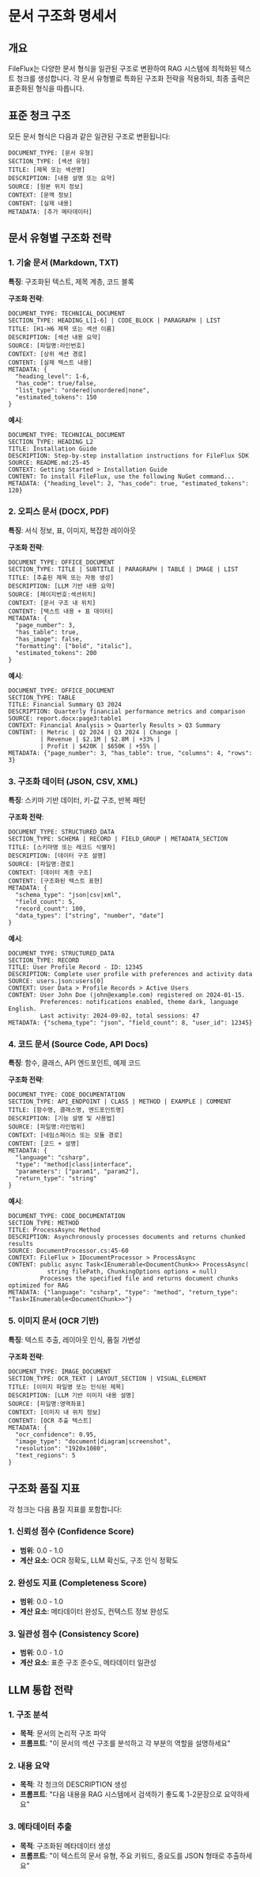 # 문서 구조화 명세서

## 개요

FileFlux는 다양한 문서 형식을 일관된 구조로 변환하여 RAG 시스템에 최적화된 텍스트 청크를 생성합니다. 각 문서 유형별로 특화된 구조화 전략을 적용하되, 최종 출력은 표준화된 형식을 따릅니다.

## 표준 청크 구조

모든 문서 형식은 다음과 같은 일관된 구조로 변환됩니다:

```
DOCUMENT_TYPE: [문서 유형]
SECTION_TYPE: [섹션 유형]
TITLE: [제목 또는 섹션명]
DESCRIPTION: [내용 설명 또는 요약]
SOURCE: [원본 위치 정보]
CONTEXT: [문맥 정보]
CONTENT: [실제 내용]
METADATA: [추가 메타데이터]
```

## 문서 유형별 구조화 전략

### 1. 기술 문서 (Markdown, TXT)

**특징**: 구조화된 텍스트, 제목 계층, 코드 블록

**구조화 전략**:
```
DOCUMENT_TYPE: TECHNICAL_DOCUMENT
SECTION_TYPE: HEADING_L[1-6] | CODE_BLOCK | PARAGRAPH | LIST
TITLE: [H1-H6 제목 또는 섹션 이름]
DESCRIPTION: [섹션 내용 요약]
SOURCE: [파일명:라인번호]
CONTEXT: [상위 섹션 경로]
CONTENT: [실제 텍스트 내용]
METADATA: {
  "heading_level": 1-6,
  "has_code": true/false,
  "list_type": "ordered|unordered|none",
  "estimated_tokens": 150
}
```

**예시**:
```
DOCUMENT_TYPE: TECHNICAL_DOCUMENT
SECTION_TYPE: HEADING_L2
TITLE: Installation Guide
DESCRIPTION: Step-by-step installation instructions for FileFlux SDK
SOURCE: README.md:25-45
CONTEXT: Getting Started > Installation Guide
CONTENT: To install FileFlux, use the following NuGet command...
METADATA: {"heading_level": 2, "has_code": true, "estimated_tokens": 120}
```

### 2. 오피스 문서 (DOCX, PDF)

**특징**: 서식 정보, 표, 이미지, 복잡한 레이아웃

**구조화 전략**:
```
DOCUMENT_TYPE: OFFICE_DOCUMENT
SECTION_TYPE: TITLE | SUBTITLE | PARAGRAPH | TABLE | IMAGE | LIST
TITLE: [추출된 제목 또는 자동 생성]
DESCRIPTION: [LLM 기반 내용 요약]
SOURCE: [페이지번호:섹션위치]
CONTEXT: [문서 구조 내 위치]
CONTENT: [텍스트 내용 + 표 데이터]
METADATA: {
  "page_number": 3,
  "has_table": true,
  "has_image": false,
  "formatting": ["bold", "italic"],
  "estimated_tokens": 200
}
```

**예시**:
```
DOCUMENT_TYPE: OFFICE_DOCUMENT
SECTION_TYPE: TABLE
TITLE: Financial Summary Q3 2024
DESCRIPTION: Quarterly financial performance metrics and comparison
SOURCE: report.docx:page3:table1
CONTEXT: Financial Analysis > Quarterly Results > Q3 Summary
CONTENT: | Metric | Q2 2024 | Q3 2024 | Change |
         | Revenue | $2.1M | $2.8M | +33% |
         | Profit | $420K | $650K | +55% |
METADATA: {"page_number": 3, "has_table": true, "columns": 4, "rows": 3}
```

### 3. 구조화 데이터 (JSON, CSV, XML)

**특징**: 스키마 기반 데이터, 키-값 구조, 반복 패턴

**구조화 전략**:
```
DOCUMENT_TYPE: STRUCTURED_DATA
SECTION_TYPE: SCHEMA | RECORD | FIELD_GROUP | METADATA_SECTION
TITLE: [스키마명 또는 레코드 식별자]
DESCRIPTION: [데이터 구조 설명]
SOURCE: [파일명:경로]
CONTEXT: [데이터 계층 구조]
CONTENT: [구조화된 텍스트 표현]
METADATA: {
  "schema_type": "json|csv|xml",
  "field_count": 5,
  "record_count": 100,
  "data_types": ["string", "number", "date"]
}
```

**예시**:
```
DOCUMENT_TYPE: STRUCTURED_DATA
SECTION_TYPE: RECORD
TITLE: User Profile Record - ID: 12345
DESCRIPTION: Complete user profile with preferences and activity data
SOURCE: users.json:users[0]
CONTEXT: User Data > Profile Records > Active Users
CONTENT: User John Doe (john@example.com) registered on 2024-01-15. 
         Preferences: notifications enabled, theme dark, language English.
         Last activity: 2024-09-02, total sessions: 47
METADATA: {"schema_type": "json", "field_count": 8, "user_id": 12345}
```

### 4. 코드 문서 (Source Code, API Docs)

**특징**: 함수, 클래스, API 엔드포인트, 예제 코드

**구조화 전략**:
```
DOCUMENT_TYPE: CODE_DOCUMENTATION
SECTION_TYPE: API_ENDPOINT | CLASS | METHOD | EXAMPLE | COMMENT
TITLE: [함수명, 클래스명, 엔드포인트명]
DESCRIPTION: [기능 설명 및 사용법]
SOURCE: [파일명:라인범위]
CONTEXT: [네임스페이스 또는 모듈 경로]
CONTENT: [코드 + 설명]
METADATA: {
  "language": "csharp",
  "type": "method|class|interface",
  "parameters": ["param1", "param2"],
  "return_type": "string"
}
```

**예시**:
```
DOCUMENT_TYPE: CODE_DOCUMENTATION  
SECTION_TYPE: METHOD
TITLE: ProcessAsync Method
DESCRIPTION: Asynchronously processes documents and returns chunked results
SOURCE: DocumentProcessor.cs:45-60
CONTEXT: FileFlux > IDocumentProcessor > ProcessAsync
CONTENT: public async Task<IEnumerable<DocumentChunk>> ProcessAsync(
           string filePath, ChunkingOptions options = null) 
         Processes the specified file and returns document chunks optimized for RAG
METADATA: {"language": "csharp", "type": "method", "return_type": "Task<IEnumerable<DocumentChunk>>"}
```

### 5. 이미지 문서 (OCR 기반)

**특징**: 텍스트 추출, 레이아웃 인식, 품질 가변성

**구조화 전략**:
```
DOCUMENT_TYPE: IMAGE_DOCUMENT
SECTION_TYPE: OCR_TEXT | LAYOUT_SECTION | VISUAL_ELEMENT
TITLE: [이미지 파일명 또는 인식된 제목]
DESCRIPTION: [LLM 기반 이미지 내용 설명]
SOURCE: [파일명:영역좌표]
CONTEXT: [이미지 내 위치 정보]
CONTENT: [OCR 추출 텍스트]
METADATA: {
  "ocr_confidence": 0.95,
  "image_type": "document|diagram|screenshot",
  "resolution": "1920x1080",
  "text_regions": 5
}
```

## 구조화 품질 지표

각 청크는 다음 품질 지표를 포함합니다:

### 1. 신뢰성 점수 (Confidence Score)
- **범위**: 0.0 - 1.0
- **계산 요소**: OCR 정확도, LLM 확신도, 구조 인식 정확도

### 2. 완성도 지표 (Completeness Score)
- **범위**: 0.0 - 1.0  
- **계산 요소**: 메타데이터 완성도, 컨텍스트 정보 완성도

### 3. 일관성 점수 (Consistency Score)
- **범위**: 0.0 - 1.0
- **계산 요소**: 표준 구조 준수도, 메타데이터 일관성

## LLM 통합 전략

### 1. 구조 분석
- **목적**: 문서의 논리적 구조 파악
- **프롬프트**: "이 문서의 섹션 구조를 분석하고 각 부분의 역할을 설명하세요"

### 2. 내용 요약
- **목적**: 각 청크의 DESCRIPTION 생성  
- **프롬프트**: "다음 내용을 RAG 시스템에서 검색하기 좋도록 1-2문장으로 요약하세요"

### 3. 메타데이터 추출
- **목적**: 구조화된 메타데이터 생성
- **프롬프트**: "이 텍스트의 문서 유형, 주요 키워드, 중요도를 JSON 형태로 추출하세요"